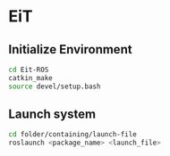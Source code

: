 # EiT

## Initialize Environment 
```bash
cd Eit-ROS
catkin_make
source devel/setup.bash 
```

## Launch system 
```bash
cd folder/containing/launch-file 
roslaunch <package_name> <launch_file>
```


